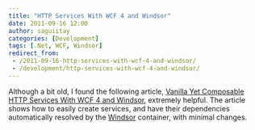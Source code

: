 ```yaml
---
title: "HTTP Services With WCF 4 and Windsor"
date: 2011-09-16 12:00
author: saguiitay
categories: [Development]
tags: [.Net, WCF, Windsor]
redirect_from:
 - /2011-09-16-http-services-with-wcf-4-and-windsor/
 - /development/http-services-with-wcf-4-and-windsor/
---
```

Although a bit old, I found the following article, [Vanilla Yet Composable HTTP Services With WCF 4 and Windsor](http://codebetter.com/howarddierking/2010/01/19/vanilla-yet-composable-http-services-with-wcf-4-and-windsor/), 
extremely helpful. The article shows how to easily create services, and have their dependencies automatically resolved by the 
[Windsor](http://docs.castleproject.org/Windsor.MainPage.ashx) container, with minimal changes.



